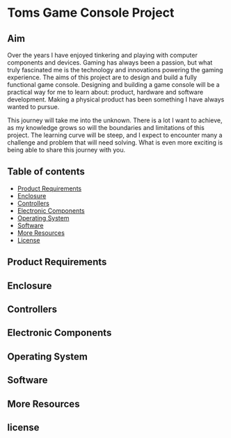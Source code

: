 # Toms Game Console Project
## Aim
Over the years I have enjoyed tinkering and playing with computer components and devices. Gaming has always been a passion, but what truly fascinated me is the technology and innovations powering the gaming experience. The aims of this project are to design and build a fully functional game console. Designing and building a game console will be a practical way for me to learn about: product, hardware and software development. Making a physical product has been something I have always wanted to pursue.

This journey will take me into the unknown. There is a lot I want to achieve, as my knowledge grows so will the boundaries and limitations of this project. The learning curve will be steep, and I expect to encounter many a challenge and problem that will need solving. What is even more exciting is being able to share this journey with you.

## Table of contents

- [Product Requirements](#product-requirements)
- [Enclosure](#enclosure)
- [Controllers](#controllers)
- [Electronic Components](#electronic-components)
- [Operating System](#operating-system)
- [Software](#software)
- [More Resources](#more-resources)
- [License](#license)

## Product Requirements

## Enclosure

## Controllers

## Electronic Components

## Operating System

## Software

## More Resources

## license
